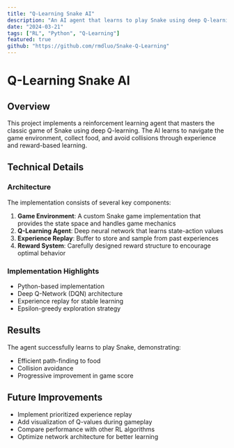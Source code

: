 ```yaml
---
title: "Q-Learning Snake AI"
description: "An AI agent that learns to play Snake using deep Q-learning reinforcement learning techniques."
date: "2024-03-21"
tags: ["RL", "Python", "Q-Learning"]
featured: true
github: "https://github.com/rmdluo/Snake-Q-Learning"
---
```


# Q-Learning Snake AI

## Overview

This project implements a reinforcement learning agent that masters the classic game of Snake using deep Q-learning. The AI learns to navigate the game environment, collect food, and avoid collisions through experience and reward-based learning.

## Technical Details

### Architecture

The implementation consists of several key components:

1. **Game Environment**: A custom Snake game implementation that provides the state space and handles game mechanics
2. **Q-Learning Agent**: Deep neural network that learns state-action values
3. **Experience Replay**: Buffer to store and sample from past experiences
4. **Reward System**: Carefully designed reward structure to encourage optimal behavior

### Implementation Highlights

- Python-based implementation
- Deep Q-Network (DQN) architecture
- Experience replay for stable learning
- Epsilon-greedy exploration strategy

## Results

The agent successfully learns to play Snake, demonstrating:
- Efficient path-finding to food
- Collision avoidance
- Progressive improvement in game score

## Future Improvements

- Implement prioritized experience replay
- Add visualization of Q-values during gameplay
- Compare performance with other RL algorithms
- Optimize network architecture for better learning 